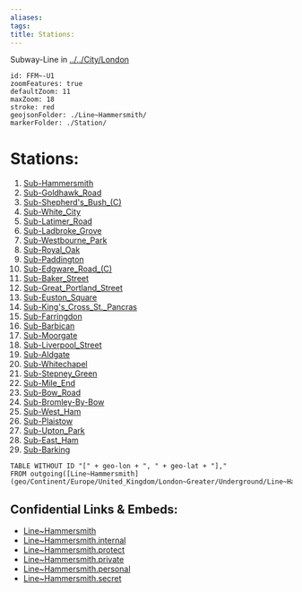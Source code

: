 ```yaml
---
aliases: 
tags: 
title: Stations:
---
```

Subway-Line in [../../City/London](../../City/London) 


```leaflet
id: FFM~-U1
zoomFeatures: true 
defaultZoom: 11 
maxZoom: 18
stroke: red
geojsonFolder: ./Line~Hammersmith/
markerFolder: ./Station/
```


# Stations:
1) [Sub-Hammersmith](geo/Continent/Europe/United_Kingdom/London~Greater/Underground/Station/Sub-Hammersmith.md) 
2) [Sub-Goldhawk_Road](geo/Continent/Europe/United_Kingdom/London~Greater/Underground/Station/Sub-Goldhawk_Road.md) 
3) [Sub-Shepherd's_Bush_(C)](geo/Continent/Europe/United_Kingdom/London~Greater/Underground/Station/Sub-Shepherd's_Bush_(C).md) 
4) [Sub-White_City](geo/Continent/Europe/United_Kingdom/London~Greater/Underground/Station/Sub-White_City.md) 
5) [Sub-Latimer_Road](geo/Continent/Europe/United_Kingdom/London~Greater/Underground/Station/Sub-Latimer_Road.md) 
6) [Sub-Ladbroke_Grove](geo/Continent/Europe/United_Kingdom/London~Greater/Underground/Station/Sub-Ladbroke_Grove.md) 
7) [Sub-Westbourne_Park](geo/Continent/Europe/United_Kingdom/London~Greater/Underground/Station/Sub-Westbourne_Park.md) 
8) [Sub-Royal_Oak](geo/Continent/Europe/United_Kingdom/London~Greater/Underground/Station/Sub-Royal_Oak.md) 
9) [Sub-Paddington](geo/Continent/Europe/United_Kingdom/London~Greater/Underground/Station/Sub-Paddington.md) 
10) [Sub-Edgware_Road_(C)](geo/Continent/Europe/United_Kingdom/London~Greater/Underground/Station/Sub-Edgware_Road_(C).md) 
11) [Sub-Baker_Street](geo/Continent/Europe/United_Kingdom/London~Greater/Underground/Station/Sub-Baker_Street.md) 
12) [Sub-Great_Portland_Street](geo/Continent/Europe/United_Kingdom/London~Greater/Underground/Station/Sub-Great_Portland_Street.md) 
13) [Sub-Euston_Square](geo/Continent/Europe/United_Kingdom/London~Greater/Underground/Station/Sub-Euston_Square.md) 
14) [Sub-King's_Cross_St._Pancras](geo/Continent/Europe/United_Kingdom/London~Greater/Underground/Station/Sub-King's_Cross_St._Pancras.md) 
15) [Sub-Farringdon](geo/Continent/Europe/United_Kingdom/London~Greater/Underground/Station/Sub-Farringdon.md) 
16) [Sub-Barbican](geo/Continent/Europe/United_Kingdom/London~Greater/Underground/Station/Sub-Barbican.md) 
17) [Sub-Moorgate](geo/Continent/Europe/United_Kingdom/London~Greater/Underground/Station/Sub-Moorgate.md) 
18) [Sub-Liverpool_Street](geo/Continent/Europe/United_Kingdom/London~Greater/Underground/Station/Sub-Liverpool_Street.md) 
19) [Sub-Aldgate](geo/Continent/Europe/United_Kingdom/London~Greater/Underground/Station/Sub-Aldgate.md) 
20) [Sub-Whitechapel](geo/Continent/Europe/United_Kingdom/London~Greater/Underground/Station/Sub-Whitechapel.md) 
21) [Sub-Stepney_Green](geo/Continent/Europe/United_Kingdom/London~Greater/Underground/Station/Sub-Stepney_Green.md) 
22) [Sub-Mile_End](geo/Continent/Europe/United_Kingdom/London~Greater/Underground/Station/Sub-Mile_End.md) 
23) [Sub-Bow_Road](geo/Continent/Europe/United_Kingdom/London~Greater/Underground/Station/Sub-Bow_Road.md) 
24) [Sub-Bromley-By-Bow](geo/Continent/Europe/United_Kingdom/London~Greater/Underground/Station/Sub-Bromley-By-Bow.md) 
25) [Sub-West_Ham](geo/Continent/Europe/United_Kingdom/London~Greater/Underground/Station/Sub-West_Ham.md) 
26) [Sub-Plaistow](geo/Continent/Europe/United_Kingdom/London~Greater/Underground/Station/Sub-Plaistow.md) 
27) [Sub-Upton_Park](geo/Continent/Europe/United_Kingdom/London~Greater/Underground/Station/Sub-Upton_Park.md) 
28) [Sub-East_Ham](geo/Continent/Europe/United_Kingdom/London~Greater/Underground/Station/Sub-East_Ham.md) 
29) [Sub-Barking](geo/Continent/Europe/United_Kingdom/London~Greater/Underground/Station/Sub-Barking.md) 

```dataview
TABLE WITHOUT ID "[" + geo-lon + ", " + geo-lat + "],"
FROM outgoing([Line~Hammersmith](geo/Continent/Europe/United_Kingdom/London~Greater/Underground/Line~Hammersmith.md))
```



## Confidential Links & Embeds: 
- [Line~Hammersmith](../../../../../../../_public/geo/Continent/Europe/United_Kingdom/London~Greater/Underground/Line~Hammersmith.md) 
- [Line~Hammersmith.internal](../../../../../../../_internal/geo/Continent/Europe/United_Kingdom/London~Greater/Underground/Line~Hammersmith.internal.md) 
- [Line~Hammersmith.protect](../../../../../../../_protect/geo/Continent/Europe/United_Kingdom/London~Greater/Underground/Line~Hammersmith.protect.md) 
- [Line~Hammersmith.private](../../../../../../../_private/geo/Continent/Europe/United_Kingdom/London~Greater/Underground/Line~Hammersmith.private.md) 
- [Line~Hammersmith.personal](../../../../../../../_personal/geo/Continent/Europe/United_Kingdom/London~Greater/Underground/Line~Hammersmith.personal.md) 
- [Line~Hammersmith.secret](../../../../../../../_secret/geo/Continent/Europe/United_Kingdom/London~Greater/Underground/Line~Hammersmith.secret.md) 
